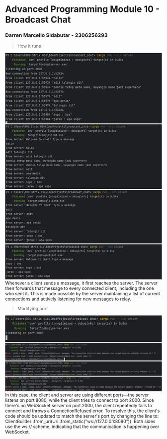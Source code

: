 # Advanced Programming Module 10 - Broadcast Chat
### Darren Marcello Sidabutar - 2306256293

> How it runs

![Run](img/ss1.png)
![Run](img/ss2.png)
![Run](img/ss3.png)
![Run](img/ss4.png)
Whenever a client sends a message, it first reaches the server. The server then forwards that message to every connected client, including the one who sent it. This is made possible by the server maintaining a list of current connections and actively listening for new messages to relay.

> Modifying port

![Modifying Port](img/ss5.png)
![Modifying Port](img/ss6.png)
![Modifying Port](img/ss7.png)
![Modifying Port](img/ss8.png)
In this case, the client and server are using different ports—the server listens on port 8080, while the client tries to connect to port 2000. Since there's no WebSocket server on port 2000, the client repeatedly fails to connect and throws a ConnectionRefused error.
To resolve this, the client's code should be updated to match the server's port by changing the line to:
ClientBuilder::from_uri(Uri::from_static("ws://127.0.0.1:8080")).
Both sides use the ws:// scheme, indicating that the communication is happening over WebSocket.